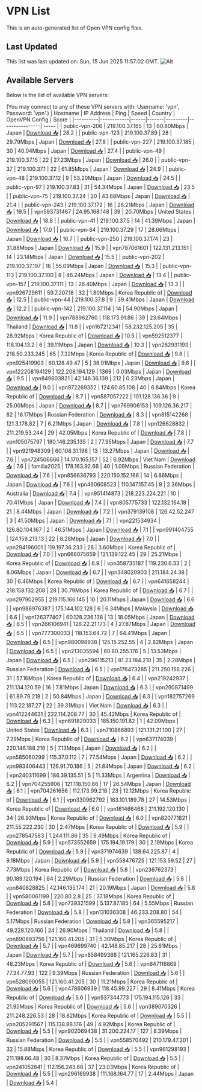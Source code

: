 # VPN List

This is an auto-generated list of Open VPN config files.

## Last Updated

This list was last updated on: Sun, 15 Jun 2025 11:57:02 GMT.
![Alt](https://repobeats.axiom.co/api/embed/186b98318ef1479477931607c1ad7d823f12451f.svg "Repobeats analytics image")

## Available Servers

Below is the list of available VPN servers:

(You may connect to any of these VPN servers with: Username: 'vpn', Password: 'vpn'.)
| Hostname | IP Address | Ping | Speed | Country | OpenVPN Config | Score |
|----------|------------|------|-------|---------|----------------| ----- |
| public-vpn-206 | 219.100.37.165 | 13 | 60.80Mbps | Japan | [Download 📥](./configs/server_0_JP.ovpn) | 28.2 |
| public-vpn-123 | 219.100.37.89 | 28 | 29.79Mbps | Japan | [Download 📥](./configs/server_1_JP.ovpn) | 27.8 |
| public-vpn-227 | 219.100.37.185 | 30 | 40.04Mbps | Japan | [Download 📥](./configs/server_2_JP.ovpn) | 27.4 |
| public-vpn-49 | 219.100.37.15 | 22 | 27.23Mbps | Japan | [Download 📥](./configs/server_3_JP.ovpn) | 26.0 |
| public-vpn-37 | 219.100.37.1 | 22 | 61.85Mbps | Japan | [Download 📥](./configs/server_4_JP.ovpn) | 24.9 |
| public-vpn-48 | 219.100.37.12 | 9 | 53.20Mbps | Japan | [Download 📥](./configs/server_5_JP.ovpn) | 24.5 |
| public-vpn-97 | 219.100.37.83 | 31 | 54.34Mbps | Japan | [Download 📥](./configs/server_6_JP.ovpn) | 23.5 |
| public-vpn-75 | 219.100.37.24 | 20 | 43.68Mbps | Japan | [Download 📥](./configs/server_7_JP.ovpn) | 21.4 |
| public-vpn-243 | 219.100.37.172 | 16 | 28.21Mbps | Japan | [Download 📥](./configs/server_8_JP.ovpn) | 19.5 |
| vpn593731467 | 24.95.168.148 | 39 | 20.70Mbps | United States | [Download 📥](./configs/server_9_US.ovpn) | 18.8 |
| public-vpn-41 | 219.100.37.5 | 14 | 41.39Mbps | Japan | [Download 📥](./configs/server_10_JP.ovpn) | 17.0 |
| public-vpn-84 | 219.100.37.29 | 17 | 28.66Mbps | Japan | [Download 📥](./configs/server_11_JP.ovpn) | 16.7 |
| public-vpn-250 | 219.100.37.174 | 23 | 31.88Mbps | Japan | [Download 📥](./configs/server_12_JP.ovpn) | 15.9 |
| vpn787061601 | 122.131.213.151 | 14 | 23.14Mbps | Japan | [Download 📥](./configs/server_13_JP.ovpn) | 15.5 |
| public-vpn-202 | 219.100.37.197 | 16 | 55.09Mbps | Japan | [Download 📥](./configs/server_14_JP.ovpn) | 15.3 |
| public-vpn-113 | 219.100.37.100 | 8 | 46.24Mbps | Japan | [Download 📥](./configs/server_15_JP.ovpn) | 13.4 |
| public-vpn-157 | 219.100.37.111 | 13 | 26.40Mbps | Japan | [Download 📥](./configs/server_16_JP.ovpn) | 13.3 |
| vpn926729611 | 59.7.207.18 | 32 | 1.80Mbps | Korea Republic of | [Download 📥](./configs/server_17_KR.ovpn) | 12.5 |
| public-vpn-44 | 219.100.37.8 | 9 | 39.41Mbps | Japan | [Download 📥](./configs/server_18_JP.ovpn) | 12.2 |
| public-vpn-142 | 219.100.37.114 | 14 | 54.90Mbps | Japan | [Download 📥](./configs/server_19_JP.ovpn) | 11.9 |
| vpn788962760 | 118.173.91.86 | 39 | 23.64Mbps | Thailand | [Download 📥](./configs/server_20_TH.ovpn) | 11.8 |
| vpn167212341 | 58.232.125.205 | 35 | 28.92Mbps | Korea Republic of | [Download 📥](./configs/server_21_KR.ovpn) | 10.5 |
| vpn592512377 | 118.104.13.2 | 6 | 39.11Mbps | Japan | [Download 📥](./configs/server_22_JP.ovpn) | 10.3 |
| vpn282931193 | 218.50.233.245 | 65 | 7.32Mbps | Korea Republic of | [Download 📥](./configs/server_23_KR.ovpn) | 9.8 |
| vpn925419903 | 60.128.49.47 | 5 | 38.91Mbps | Japan | [Download 📥](./configs/server_24_JP.ovpn) | 9.6 |
| vpn122208194129 | 122.208.194.129 | 1369 | 0.03Mbps | Japan | [Download 📥](./configs/server_25_JP.ovpn) | 9.5 |
| vpn849803821 | 42.146.36.139 | 212 | 0.23Mbps | Japan | [Download 📥](./configs/server_26_JP.ovpn) | 9.0 |
| vpn972269352 | 124.60.85.108 | 40 | 6.84Mbps | Korea Republic of | [Download 📥](./configs/server_27_KR.ovpn) | 8.7 |
| vpn587057222 | 101.128.136.36 | 9 | 25.00Mbps | Japan | [Download 📥](./configs/server_28_JP.ovpn) | 8.7 |
| vpn769906153 | 109.126.36.217 | 82 | 16.17Mbps | Russian Federation | [Download 📥](./configs/server_29_RU.ovpn) | 8.3 |
| vpn815142268 | 121.3.178.82 | 7 | 6.21Mbps | Japan | [Download 📥](./configs/server_30_JP.ovpn) | 7.8 |
| vpn126628832 | 211.219.53.244 | 29 | 42.05Mbps | Korea Republic of | [Download 📥](./configs/server_31_KR.ovpn) | 7.8 |
| vpn105075797 | 180.146.235.135 | 2 | 77.95Mbps | Japan | [Download 📥](./configs/server_32_JP.ovpn) | 7.7 |
| vpn921948309 | 60.108.31.198 | 13 | 13.27Mbps | Japan | [Download 📥](./configs/server_33_JP.ovpn) | 7.6 |
| vpn724506666 | 14.170.165.157 | 52 | 6.92Mbps | Viet Nam | [Download 📥](./configs/server_34_VN.ovpn) | 7.6 |
| familia2025 | 178.163.92.66 | 40 | 1.09Mbps | Russian Federation | [Download 📥](./configs/server_35_RU.ovpn) | 7.6 |
| vpn856636793 | 220.150.152.166 | 14 | 6.86Mbps | Japan | [Download 📥](./configs/server_36_JP.ovpn) | 7.6 |
| vpn460608523 | 110.147.157.45 | 9 | 2.36Mbps | Australia | [Download 📥](./configs/server_37_AU.ovpn) | 7.4 |
| vpn951414873 | 218.223.224.221 | 10 | 70.41Mbps | Japan | [Download 📥](./configs/server_38_JP.ovpn) | 7.4 |
| vpn805775733 | 122.132.164.18 | 21 | 8.44Mbps | Japan | [Download 📥](./configs/server_39_JP.ovpn) | 7.2 |
| vpn379139108 | 126.42.52.247 | 3 | 41.50Mbps | Japan | [Download 📥](./configs/server_40_JP.ovpn) | 7.1 |
| vpn221534934 | 126.80.104.167 | 2 | 46.51Mbps | Japan | [Download 📥](./configs/server_41_JP.ovpn) | 7.1 |
| vpn991404755 | 124.159.213.13 | 22 | 8.28Mbps | Japan | [Download 📥](./configs/server_42_JP.ovpn) | 7.0 |
| vpn294196001 | 119.197.36.233 | 28 | 3.60Mbps | Korea Republic of | [Download 📥](./configs/server_43_KR.ovpn) | 7.0 |
| vpn666075659 | 121.139.122.45 | 29 | 25.21Mbps | Korea Republic of | [Download 📥](./configs/server_44_KR.ovpn) | 6.9 |
| vpn358735187 | 119.230.6.33 | 2 | 8.06Mbps | Japan | [Download 📥](./configs/server_45_JP.ovpn) | 6.7 |
| vpn348020903 | 211.184.24.38 | 30 | 6.46Mbps | Korea Republic of | [Download 📥](./configs/server_46_KR.ovpn) | 6.7 |
| vpn641658244 | 218.158.132.208 | 28 | 30.79Mbps | Korea Republic of | [Download 📥](./configs/server_47_KR.ovpn) | 6.7 |
| vpn297902955 | 219.115.166.145 | 10 | 20.11Mbps | Japan | [Download 📥](./configs/server_48_JP.ovpn) | 6.6 |
| vpn986976387 | 175.144.102.128 | 6 | 6.34Mbps | Malaysia | [Download 📥](./configs/server_49_MY.ovpn) | 6.6 |
| vpn126377407 | 60.128.236.138 | 13 | 18.05Mbps | Japan | [Download 📥](./configs/server_50_JP.ovpn) | 6.5 |
| vpn266106941 | 126.22.21.173 | 4 | 27.87Mbps | Japan | [Download 📥](./configs/server_51_JP.ovpn) | 6.5 |
| vpn777300033 | 118.153.64.72 | 7 | 64.41Mbps | Japan | [Download 📥](./configs/server_52_JP.ovpn) | 6.5 |
| vpn980098938 | 125.15.252.55 | 4 | 2.82Mbps | Japan | [Download 📥](./configs/server_53_JP.ovpn) | 6.5 |
| vpn213035594 | 60.80.255.176 | 5 | 13.53Mbps | Japan | [Download 📥](./configs/server_54_JP.ovpn) | 6.5 |
| vpn296115213 | 81.23.184.210 | 35 | 2.28Mbps | Russian Federation | [Download 📥](./configs/server_55_RU.ovpn) | 6.5 |
| vpn176473285 | 211.250.158.226 | 31 | 57.16Mbps | Korea Republic of | [Download 📥](./configs/server_56_KR.ovpn) | 6.4 |
| vpn219242937 | 211.134.120.59 | 16 | 7.81Mbps | Japan | [Download 📥](./configs/server_57_JP.ovpn) | 6.3 |
| vpn290871499 | 61.89.79.218 | 2 | 50.84Mbps | Japan | [Download 📥](./configs/server_58_JP.ovpn) | 6.3 |
| vpn182757269 | 113.22.187.27 | 22 | 39.31Mbps | Viet Nam | [Download 📥](./configs/server_59_VN.ovpn) | 6.3 |
| vpn412244631 | 222.114.208.77 | 30 | 45.42Mbps | Korea Republic of | [Download 📥](./configs/server_60_KR.ovpn) | 6.3 |
| vpn691829033 | 185.150.191.82 | 1 | 42.09Mbps | United States | [Download 📥](./configs/server_61_US.ovpn) | 6.3 |
| vpn710866893 | 121.131.21.100 | 27 | 7.29Mbps | Korea Republic of | [Download 📥](./configs/server_62_KR.ovpn) | 6.2 |
| vpn637174039 | 220.146.188.216 | 5 | 7.13Mbps | Japan | [Download 📥](./configs/server_63_JP.ovpn) | 6.2 |
| vpn585060299 | 115.37.0.112 | 7 | 77.54Mbps | Japan | [Download 📥](./configs/server_64_JP.ovpn) | 6.2 |
| vpn983406443 | 126.91.70.186 | 5 | 21.84Mbps | Japan | [Download 📥](./configs/server_65_JP.ovpn) | 6.2 |
| vpn240311699 | 186.39.135.51 | 5 | 11.33Mbps | Argentina | [Download 📥](./configs/server_66_AR.ovpn) | 6.2 |
| vpn704255906 | 121.118.150.66 | 17 | 26.54Mbps | Japan | [Download 📥](./configs/server_67_JP.ovpn) | 6.1 |
| vpn704261656 | 112.173.99.218 | 23 | 12.12Mbps | Korea Republic of | [Download 📥](./configs/server_68_KR.ovpn) | 6.1 |
| vpn330962792 | 183.101.189.78 | 27 | 14.53Mbps | Korea Republic of | [Download 📥](./configs/server_69_KR.ovpn) | 6.0 |
| vpn161466468 | 211.192.120.130 | 34 | 26.93Mbps | Korea Republic of | [Download 📥](./configs/server_70_KR.ovpn) | 6.0 |
| vpn820771821 | 211.55.222.230 | 30 | 2.47Mbps | Korea Republic of | [Download 📥](./configs/server_71_KR.ovpn) | 5.9 |
| vpn278547583 | 1.244.111.86 | 35 | 9.49Mbps | Korea Republic of | [Download 📥](./configs/server_72_KR.ovpn) | 5.9 |
| vpn573552659 | 175.194.19.179 | 30 | 2.19Mbps | Korea Republic of | [Download 📥](./configs/server_73_KR.ovpn) | 5.9 |
| vpn371974639 | 138.64.225.87 | 4 | 9.18Mbps | Japan | [Download 📥](./configs/server_74_JP.ovpn) | 5.9 |
| vpn558476725 | 121.153.59.52 | 27 | 7.73Mbps | Korea Republic of | [Download 📥](./configs/server_75_KR.ovpn) | 5.8 |
| vpn236762373 | 90.189.120.194 | 84 | 2.29Mbps | Russian Federation | [Download 📥](./configs/server_76_RU.ovpn) | 5.8 |
| vpn840828825 | 42.146.135.174 | 21 | 20.19Mbps | Japan | [Download 📥](./configs/server_77_JP.ovpn) | 5.8 |
| vpn580061199 | 220.80.2.8 | 25 | 37.18Mbps | Korea Republic of | [Download 📥](./configs/server_78_KR.ovpn) | 5.8 |
| vpn739321599 | 5.137.87.185 | 64 | 5.55Mbps | Russian Federation | [Download 📥](./configs/server_79_RU.ovpn) | 5.8 |
| vpn131036308 | 46.233.208.80 | 54 | 5.17Mbps | Russian Federation | [Download 📥](./configs/server_80_RU.ovpn) | 5.8 |
| vpn365595217 | 49.228.120.160 | 24 | 26.90Mbps | Thailand | [Download 📥](./configs/server_81_TH.ovpn) | 5.8 |
| vpn890893756 | 121.160.41.205 | 31 | 5.30Mbps | Korea Republic of | [Download 📥](./configs/server_82_KR.ovpn) | 5.7 |
| vpn469699740 | 42.148.85.217 | 28 | 25.61Mbps | Japan | [Download 📥](./configs/server_83_JP.ovpn) | 5.7 |
| vpn858499388 | 121.165.226.83 | 31 | 48.23Mbps | Korea Republic of | [Download 📥](./configs/server_84_KR.ovpn) | 5.6 |
| vpn847116869 | 77.34.77.93 | 122 | 9.39Mbps | Russian Federation | [Download 📥](./configs/server_85_RU.ovpn) | 5.6 |
| vpn528090055 | 121.160.41.205 | 30 | 11.21Mbps | Korea Republic of | [Download 📥](./configs/server_86_KR.ovpn) | 5.6 |
| vpn478606939 | 118.45.99.227 | 29 | 8.41Mbps | Korea Republic of | [Download 📥](./configs/server_87_KR.ovpn) | 5.6 |
| vpn537344773 | 175.194.115.126 | 33 | 21.95Mbps | Korea Republic of | [Download 📥](./configs/server_88_KR.ovpn) | 5.6 |
| vpn389070326 | 211.248.226.53 | 28 | 18.82Mbps | Korea Republic of | [Download 📥](./configs/server_89_KR.ovpn) | 5.5 |
| vpn205291567 | 115.138.88.176 | 49 | 4.92Mbps | Korea Republic of | [Download 📥](./configs/server_90_KR.ovpn) | 5.5 |
| vpn902069438 | 31.200.224.17 | 127 | 8.39Mbps | Russian Federation | [Download 📥](./configs/server_91_RU.ovpn) | 5.5 |
| vpn558570492 | 210.179.47.201 | 32 | 15.88Mbps | Korea Republic of | [Download 📥](./configs/server_92_KR.ovpn) | 5.5 |
| vpn961298193 | 211.198.66.48 | 30 | 8.37Mbps | Korea Republic of | [Download 📥](./configs/server_93_KR.ovpn) | 5.5 |
| vpn241052641 | 112.156.243.68 | 37 | 23.03Mbps | Korea Republic of | [Download 📥](./configs/server_94_KR.ovpn) | 5.5 |
| vpn296169938 | 111.168.164.77 | 17 | 2.44Mbps | Japan | [Download 📥](./configs/server_95_JP.ovpn) | 5.4 |
